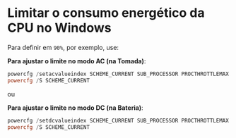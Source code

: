 # Limitar o consumo energético da CPU no Windows

Para definir em `90%`, por exemplo, use:

**Para ajustar o limite no modo AC (na Tomada)**:
```ps1
powercfg /setacvalueindex SCHEME_CURRENT SUB_PROCESSOR PROCTHROTTLEMAX 90
powercfg /S SCHEME_CURRENT
```

ou

**Para ajustar o limite no modo DC (na Bateria)**:
```ps1
powercfg /setdcvalueindex SCHEME_CURRENT SUB_PROCESSOR PROCTHROTTLEMAX 90
powercfg /S SCHEME_CURRENT
```

